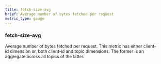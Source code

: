 ```yaml
---
title: fetch-size-avg
brief: Average number of bytes fetched per request
metric_type: gauge
---
```


### fetch-size-avg

Average number of bytes fetched per request. This metric has either client-id dimension or, both client-id and topic dimensions. The former is an aggregate across all topics of the latter.
